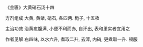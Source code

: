 《金匮》大黄硝石汤十四

方剂组成 大黄, 黄檗, 硝石, 各四两. 栀子, 十五枚 

主治功效 治黄疸腹满, 小便不利而赤, 自汗出, 表和里实者宜用之 

作者见解 右四味, 以水六升, 煮取二升, 去滓, 内硝, 更煮取一升. 顿服 

